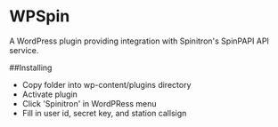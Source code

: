 WPSpin
======

A WordPress plugin providing integration with Spinitron's SpinPAPI API service.

##Installing

- Copy folder into wp-content/plugins directory
- Activate plugin
- Click 'Spinitron' in WordPRess menu
- Fill in user id, secret key, and station callsign


